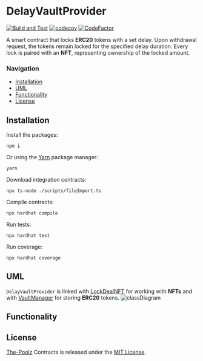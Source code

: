 # DelayVaultProvider

[![Build and Test](https://github.com/The-Poolz/DelayVaultProvider/actions/workflows/node.js.yml/badge.svg)](https://github.com/The-Poolz/DelayVaultProvider/actions/workflows/node.js.yml)
[![codecov](https://codecov.io/gh/The-Poolz/DelayVaultProvider/branch/master/graph/badge.svg)](https://codecov.io/gh/The-Poolz/DelayVaultProvider)
[![CodeFactor](https://www.codefactor.io/repository/github/the-poolz/delayvaultprovider/badge)](https://www.codefactor.io/repository/github/the-poolz/delayvaultprovider)

A smart contract that locks **ERC20** tokens with a set delay. Upon withdrawal request, the tokens remain locked for the specified delay duration. Every lock is paired with an **NFT**, representing ownership of the locked amount.

### Navigation

- [Installation](#installation)
- [UML](#uml)
- [Functionality](#functionality)
- [License](#license)

## Installation
Install the packages:
```console
npm i
```
Or using the [Yarn](https://yarnpkg.com/) package manager:
```console
yarn
```
Download integration contracts:

```console
npx ts-node ./scripts/fileImport.ts
```
Compile contracts:
```console
npx hardhat compile
```
Run tests:
```console
npx hardhat test
``` 
Run coverage:
```console
npx hardhat coverage
```

## UML
`DelayVaultProvider` is linked with [LockDealNFT](https://github.com/The-Poolz/LockDealNFT) for working with **NFTs** and with [VaultManager](https://github.com/The-Poolz/VaultManager) for storing **ERC20** tokens.
![classDiagram](https://github.com/The-Poolz/DelayVaultProvider/assets/68740472/b9eb02b7-7c85-410b-a6ea-0adfb8ad7ec9)

## Functionality

## License
[The-Poolz](https://poolz.finance/) Contracts is released under the [MIT License](https://github.com/The-Poolz/DelayVaultProvider/blob/master/LICENSE).